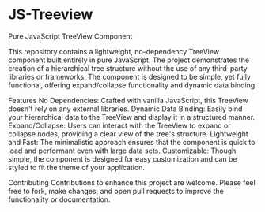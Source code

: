 # JS-Treeview
Pure JavaScript TreeView Component

This repository contains a lightweight, no-dependency TreeView component built entirely in pure JavaScript. The project demonstrates the creation of a hierarchical tree structure without the use of any third-party libraries or frameworks. The component is designed to be simple, yet fully functional, offering expand/collapse functionality and dynamic data binding.

Features
No Dependencies: Crafted with vanilla JavaScript, this TreeView doesn't rely on any external libraries.
Dynamic Data Binding: Easily bind your hierarchical data to the TreeView and display it in a structured manner.
Expand/Collapse: Users can interact with the TreeView to expand or collapse nodes, providing a clear view of the tree's structure.
Lightweight and Fast: The minimalistic approach ensures that the component is quick to load and performant even with large data sets.
Customizable: Though simple, the component is designed for easy customization and can be styled to fit the theme of your application.


Contributing
Contributions to enhance this project are welcome. Please feel free to fork, make changes, and open pull requests to improve the functionality or documentation.
